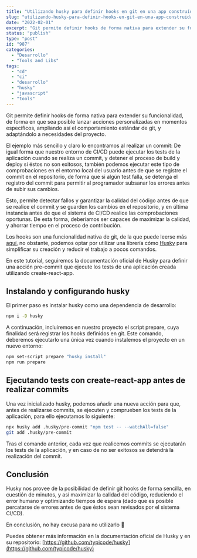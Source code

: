 ```yaml
---
title: "Utilizando husky para definir hooks en git en una app construída con create-react-app"
slug: "utilizando-husky-para-definir-hooks-en-git-en-una-app-construida-con-create-react-app"
date: "2022-02-01"
excerpt: "Git permite definir hooks de forma nativa para extender su funcionalidad, de forma en que sea posible lanzar acciones personalizadas en momentos específicos, ampliando así el comportamiento estándar de git, y adaptándolo a necesidades del proyecto. El ejemplo más sencillo y claro lo encontramos al realizar un commit: De igual forma que nuestro entorno de &hellip; Sigue leyendo Utilizando husky para definir hooks en git en una app construída con create-react-app"
status: "publish"
type: "post"
id: "987"
categories:
  - "Desarrollo"
  - "Tools and Libs"
tags:
  - "cd"
  - "ci"
  - "desarrollo"
  - "husky"
  - "javascript"
  - "tools"
---
```


Git permite definir hooks de forma nativa para extender su funcionalidad, de forma en que sea posible lanzar acciones personalizadas en momentos específicos, ampliando así el comportamiento estándar de git, y adaptándolo a necesidades del proyecto.

El ejemplo más sencillo y claro lo encontramos al realizar un commit: De igual forma que nuestro entorno de CI/CD puede ejecutar los tests de la aplicación cuando se realiza un commit, y detener el proceso de build y deploy si éstos no son exitosos, también podemos ejecutar este tipo de comprobaciones en el entorno local del usuario antes de que se registre el commit en el repositorio, de forma que si algún test falla, se detenga el registro del commit para permitir al programador subsanar los errores antes de subir sus cambios.

Esto, permite detectar fallos y garantizar la calidad del código antes de que se realice el commit y se guarden los cambios en el repositorio, y en última instancia antes de que el sistema de CI/CD realice las comprobaciones oportunas. De esta forma, deberíamos ser capaces de maximizar la calidad, y ahorrar tiempo en el proceso de contribución.

Los hooks son una funcionalidad nativa de git, de la que puede leerse más [aquí](https://git-scm.com/book/en/v2/Customizing-Git-Git-Hooks), no obstante, podemos optar por utilizar una librería cómo [Husky](https://github.com/typicode/husky) para simplificar su creación y reducir el trabajo a pocos comandos.

En este tutorial, seguiremos la documentación oficial de Husky para definir una acción pre-commit que ejecute los tests de una aplicación creada utilizando create-react-app.

## Instalando y configurando husky

El primer paso es instalar husky como una dependencia de desarrollo:

```bash
npm i -D husky
```

A continuación, incluiremos en nuestro proyecto el script prepare, cuya finalidad será registrar los hooks definidos en git. Este comando, deberemos ejecutarlo una única vez cuando instalemos el proyecto en un nuevo entorno:

```bash
npm set-script prepare "husky install"
npm run prepare
```

## Ejecutando tests con create-react-app antes de realizar commits

Una vez inicializado husky, podemos añadir una nueva acción para que, antes de realizarse commits, se ejecuten y comprueben los tests de la aplicación, para ello ejecutamos lo siguiente:

```bash
npx husky add .husky/pre-commit "npm test -- --watchAll=false"
git add .husky/pre-commit
```

Tras el comando anterior, cada vez que realicemos commits se ejecutarán los tests de la aplicación, y en caso de no ser exitosos se detendrá la realización del commit.

## Conclusión

Husky nos provee de la posibilidad de definir git hooks de forma sencilla, en cuestión de minutos, y así maximizar la calidad del código, reduciendo el error humano y optimizando tiempos de espera (dado que es posible percatarse de errores antes de que éstos sean revisados por el sistema CI/CD).

En conclusión, no hay excusa para no utilizarlo 🙂

Puedes obtener más información en la documentación oficial de Husky y en su repositorio: [https://github.com/typicode/husky](https://github.com/typicode/husky)